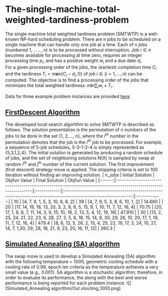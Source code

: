 # The-single-machine-total-weighted-tardiness-problem
The single machine total weighted tardiness problem (SMTWTP) is a
well-known NP-hard scheduling problem. There are n jobs to be scheduled
on a single machine that can handle only one job at a time. Each of n
jobs (numbered 1, . . . , n) is to be processed without interruption.
Job *i* ∈ *n* becomes available for processing at time zero, requires an
integer processing time *p*<sub>*i*</sub>, and has a positive weight
*w*<sub>*i*</sub> and a due date *d*<sub>*i*</sub>.  
For a given processing order of the jobs, the (earliest) completion time
*C*<sub>*i*</sub> and the tardiness
*T*<sub>*i*</sub> = *m**a**x*{*C*<sub>*i*</sub> − *d*<sub>*i*</sub>, 0}
of job *i* ∈ (*i* = 1, ..., *n*) can be computed. The objective is to
find a processing order of the jobs that minimizes the total weighted
tardiness:
*m**i**n*∑<sub>*i*</sub>*w*<sub>*i*</sub> × *T*<sub>*i*</sub>.

Data for three example problem instances are provided [here](https://github.com/taylankabbani/The-single-machine-total-weighted-tardiness-problem/tree/master/Data_instances)

## [FirstDescent Algorithm](https://github.com/taylankabbani/The-single-machine-total-weighted-tardiness-problem/blob/master/FirstDescent_algorithm.py)

The developed local search algorithm to solve SMTWTP is described as
follows. The solution presentation is the permutation of n numbers of
the jobs to be done in the set {1, 2,..., n}, where the
*i*<sup>*th*</sup> number in the permutation denotes that the job is
the *i*<sup>*th*</sup> job to be processed. For example, a sequence of
5-job schedules, 5-3-1-2-4 is simply represented as {5,3,1,2,4}. The
initial solution is generated by producing a random schedule of jobs,
and the set of neighboring solutions N(X) is sampled by swap at random
*i*<sup>*th*</sup> and *j*<sup>*th*</sup> number of the current
solution. The first improvement (first descent) strategy move is
applied. The stopping criteria is set to 100 iteration without finding
an improving solution.
| n_jobs |                                                  Initial Solution                                                 | Objfun Value |                                                  Final Solution                                                  | Objfun Value |
|:------:|:-----------------------------------------------------------------------------------------------------------------:|:------------:|:----------------------------------------------------------------------------------------------------------------:|:------------:|
| 10     | [4, 7, 9, 1, 5, 3, 10, 6, 8, 2]                                                                                   | 39           | [4, 7, 9, 5, 3, 8, 6, 10, 1, 2]                                                                                  | 14.660       |
| 20     | [17, 14, 19, 18, 13, 20, 3, 2, 8, 6,  5, 15, 9, 1, 10, 11, 7, 12, 16, 4]                                          | 70.75        | [20, 17, 1, 8, 6, 7, 11, 14, 3, 9,  15, 10, 18, 2, 13, 5, 4, 12, 19, 16]                                         | 47.910       |
| 30     | [13, 2, 25, 24, 21, 22, 23, 6, 28, 27,  3, 5, 8, 18, 15, 14, 9, 30, 29, 26, 10,  20, 17, 1, 19, 11, 7, 12, 16, 4] | 479.4        | [8, 6, 13, 5, 26, 2, 15, 4, 25, 22,  19, 17, 3, 24, 10, 27, 14, 7, 1,30,  29, 28, 18, 21, 9, 23, 20, 16, 11, 12] | 390.3        |


## [Simulated Annealing (SA) algorithm](https://github.com/taylankabbani/The-single-machine-total-weighted-tardiness-problem/blob/master/SA_Algorithm.py)
The swap move is used to develop a Simulated Annealing (SA) algorithm with the following
temperature = 1000, geometric cooling schedule with a cooling rate of 0.99, epoch len
criteria as the temperature achieves a very small value (e.g., 0.001).
SA algorithm is a stochastic algorithm; therefore, in order to evaluate its performance, the
along with the best and worse performance is being reported for each problem instance.
![](Simulated_Annealing algorithm/Out.xlsx/img_1000.png)
